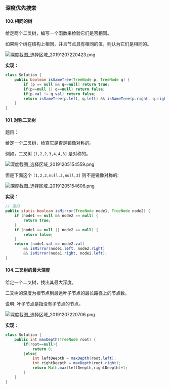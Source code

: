 ### 深度优先搜索

#### 100.相同的树

给定两个二叉树，编写一个函数来检验它们是否相同。

如果两个树在结构上相同，并且节点具有相同的值，则认为它们是相同的。

![深度截图_选择区域_20191207220423.png](https://i.loli.net/2019/12/07/rNno627PDQcl85g.png)



**实现：**

```java
class Solution {
    public boolean isSameTree(TreeNode p, TreeNode q) {
    	if (p == null && q==null) return true;
        if(p==null || q==null) return false;
        if(p.val != q.val) return false;
        return isSameTree(p.left, q.left) && isSameTree(p.right, q.right);
    }
}
```



#### 101.对称二叉树

题目：

给定一个二叉树，检查它是否是镜像对称的。

例如，二叉树 `[1,2,2,3,4,4,3]` 是对称的。

![深度截图_选择区域_20191205154559.png](https://i.loli.net/2019/12/05/WQUN4fPce8G2mYz.png)

但是下面这个 `[1,2,2,null,3,null,3]` 则不是镜像对称的:

![深度截图_选择区域_20191205154606.png](https://i.loli.net/2019/12/05/XMYy9chgTax5GUS.png)

**实现**：

```java
// 递归
public static boolean isMirror(TreeNode node1, TreeNode node2) {
    if (node1 == null && node2 == null) {
        return true;
    }
    if (node1 == null || node2 == null) {
        return false;
    }
    return (node1.val == node2.val)
        && isMirror(node1.left, node2.right)
        && isMirror(node1.right, node2.left);
}
```

#### 104.二叉树的最大深度

给定一个二叉树，找出其最大深度。

二叉树的深度为根节点到最远叶子节点的最长路径上的节点数。

说明: 叶子节点是指没有子节点的节点。

![深度截图_选择区域_20191207220706.png](https://i.loli.net/2019/12/07/bkftpV8ESZDiCal.png)

**实现**：

```java
class Solution {
    public int maxDepth(TreeNode root) {
        if(root==null){
            return 0;
        }else{
            int leftDeepth = maxDepth(root.left);
            int rightDeepth = maxDepth(root.right);
            return Math.max(leftDeepth,rightDeepth)+1;
        }
    }
}
```

